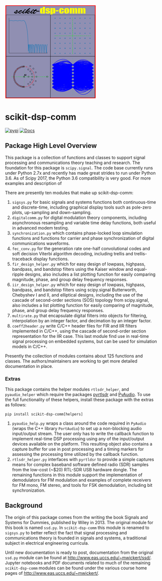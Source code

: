![Logo](logo.png)

# scikit-dsp-comm

[![pypi](https://img.shields.io/pypi/v/scikit-dsp-comm.svg)](https://pypi.python.org/pypi/scikit-dsp-comm) [![Docs](https://readthedocs.org/projects/scikit-dsp-comm/badge/?version=stable)](http://scikit-dsp-comm.readthedocs.io/en/latest/?badge=stable)
## Package High Level Overview
This package is a collection of functions and classes to support signal processing and communications theory teaching and research. The foundation for this package is `scipy.signal`. The code base currently runs under Python 2.7x and recently has made great strides to run under Python 3.6. As of Scipy 2017, the Python 3.6 compatibility is very good. For more examples and description of 

There are presently ten modules that make up scikit-dsp-comm: 
1. `sigsys.py` for basic signals and systems functions both continuous-time and discrete-time, including graphical display tools such as pole-zero plots, up-sampling and down-sampling.
2. `digitalcomm.py` for digital modulation theory components, including asynchronous resampling and variable time delay functions, both useful in advanced modem testing.
3. `synchronization.py` which contains phase-locked loop simulation functions and functions for carrier and phase synchronization of digital communications waveforms.
4. `fec_conv.py` for the generation rate one-half convolutional codes and soft decision Viterbi algorithm decoding, including trellis and trellis-traceback display functions.
5. `fir_design_helper.py` which for easy design of lowpass, highpass, bandpass, and bandstop filters using the Kaiser window and equal-ripple designs, also includes a list plotting function for easily comparing magnitude, phase, and group delay frequency responses.
6. `iir_design_helper.py` which for easy design of lowpass, highpass, bandpass, and bandstop filters using scipy.signal Butterworth, Chebyshev I and II, and elliptical designs, including the use of the cascade of second-order sections (SOS) topology from scipy.signal, also includes a list plotting function for easily comparing of magnitude, phase, and group delay frequency responses.
7. `multirate.py` that encapsulate digital filters into objects for filtering, interpolation by an integer factor, and decimation by an integer factor.
8. `coeff2header.py` write C/C++ header files for FIR and IIR filters implemented in C/C++, using the cascade of second-order section representation for the IIR case. This last module find use in real-time signal processing on embedded systems, but can be used for simulation models in C/C++.

Presently the collection of modules contains about 125 functions and classes. The authors/maintainers are working to get more detailed documentation in place.

### Extras

This package contains the helper modules `rtlsdr_helper`, and `pyaudio_helper` which require the packages [pyrtlsdr](https://pypi.python.org/pypi/pyrtlsdr) and [PyAudio](https://pypi.python.org/pypi/PyAudio). To use the full functionality of these helpers, install these package with the extras as follows:

```
pip install scikit-dsp-comm[helpers]
```

1. `pyaudio_help.py` wraps a class around the code required in `PyAudio` (wraps the C++ library `PortAudio`) to set up a non-blocking audio input/output stream. The user only has to write the callback function to implement real-time DSP processing using any of the input/output devices available on the platform. This resulting object also contains a capture buffer for use in post processing and a timing markers for assessing the processing time utilized by the callback function.
2. `rtlsdr_helper.py` interfaces with `pyrtldsr` to provide a simple captures means for complex baseband software defined radio (SDR) samples from the low-cost (~$20) RTL-SDR USB hardware dongle. The remaining functions in this module support the implementation of demodulators for FM modulation and examples of complete receivers for FM mono, FM stereo, and tools for FSK demodulation, including bit synchronization.

## Background

 The origin of this package comes from the writing the book Signals and Systems for Dummies, published by Wiley in 2013. The original module for this book is named `ssd.py`. In `scikit-dsp-comm` this module is renamed to `sigsys.py` to better reflect the fact that signal processing and communications theory is founded in signals and systems, a traditional subject in electrical engineering curricula.

 Until new documentation is ready to post, documentation from the original `ssd.py` module can be found at http://www.eas.uccs.edu/~mwickert/ssd/. Jupyter notebooks and PDF documents related to much of the remaining `scikit-dsp-comm` modules can be found under the various course home pages of http://www.eas.uccs.edu/~mwickert/. 
